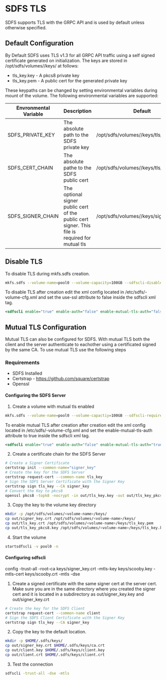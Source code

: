 # SDFS TLS

SDFS supports TLS with the GRPC API and is used by default unless otherwise specified.

## Default Configuration
By Default SDFS uses TLS v1.3 for all GRPC API traffic using a self signed certificate generated on initialization. The keys are stored in /opt/sdfs/volumes/<volume-name>/keys/ at follows:
* tls_key.key - A pkcs8 private key
* tls_key.pem - A public cert for the generated private key

These keypaths can be changed by setting environmental variables during mount of the volume. The following environmental variables are supported:

| Envronmental Variable | Description | Default |
|-----------------------|-------------|---------|
| SDFS_PRIVATE_KEY | The absolute path to the SDFS private key | /opt/sdfs/volumes/<volume-name>/keys/tls_key.key|
| SDFS_CERT_CHAIN | The absolute pathe to the SDFS public cert | /opt/sdfs/volumes/<volume-name>/keys/tls_key.pem|
| SDFS_SIGNER_CHAIN | The optional signer public cert of the public cert signer. This file is required for mutual tls| /opt/sdfs/volumes/<volume-name>/keys/signer_key.crt|


## Disable TLS

To disable TLS during mkfs.sdfs creation.

```bash
mkfs.sdfs --volume-name=pool0 --volume-capacity=100GB --sdfscli-disable-ssl
```
To disable TLS after creation edit the xml config located in /etc/sdfs/<volume-name>-volume-cfg.xml and set the use-ssl attribute to false inside the sdfscli xml tag.

```xml
<sdfscli enable="true" enable-auth="false" enable-mutual-tls-auth="false" listen-address="localhost" password="dc4e4ebbc818fe7aca46d3528d4ae68e87767a2319a2ac8fc43161844ad17593" port="6442" salt="WVvu8u" use-ssl="false"/>
```


## Mutual TLS Configuration

Mutual TLS can also be configured for SDFS. With mutual TLS both the client and the server authenticate to eachother using a certificated signed by the same CA. To use mutual TLS use the following steps

### Requirements
* SDFS Installed
* Certstrap - https://github.com/square/certstrap
* Openssl

#### Configuring the SDFS Server

1. Create a volume with mutual tls enabled
```bash
mkfs.sdfs --volume-name=pool0 --volume-capactiy=100GB --sdfscli-require-mutual-tls
```

To enable mutual TLS after creation after creation edit the xml config located in /etc/sdfs/<volume-name>-volume-cfg.xml and set the enable-mutual-tls-auth attribute to true inside the sdfscli xml tag.
```xml
<sdfscli enable="true" enable-auth="false" enable-mutual-tls-auth="true" listen-address="localhost" password="dc4e4ebbc818fe7aca46d3528d4ae68e87767a2319a2ac8fc43161844ad17593" port="6442" salt="WVvu8u" use-ssl="false"/>
```

2. Create a certificate chain for the SDFS Server
```bash
# Create a Signer Certificate
certstrap init --common-name="signer_key"
# Create the key for the SDFS Server
certstrap request-cert --common-name tls_key
# Sign the SDFS Server Certificate with the Signer Key
certstrap sign tls_key --CA signer_key
# Convert the Key to pkcs8
openssl pkcs8 -topk8 -nocrypt -in out/tls_key.key -out out/tls_key_pkcs8.key
```

3. Copy the key to the volume key directory
```bash
mkdir -p /opt/sdfs/volumes/<volume-name>/keys/
cp out/signer_key.crt /opt/sdfs/volumes/<volume-name>/keys/
cp out/tls_key.crt /opt/sdfs/volumes/<volume-name>/keys/tls_key.pem
cp out/tls_key_pkcs8.key /opt/sdfs/volumes/<volume-name>/keys/tls_key.key
```

4. Start the volume
```bash
startsdfscli -v pool0 -n
```

#### Configuring sdfscli
config -trust-all -root-ca keys/signer_key.crt -mtls-key keys/scooby.key -mtls-cert keys/scooby.crt -mtls -dse

1. Create a signed certificate with the same signer cert at the server cert. Make sure you are in the same directory where you created the signer cert and it is located in a subdirectory as out/signer_key.key and out/signer_key.crt
```bash
# Create the key for the SDFS Client
certstrap request-cert --common-name client
# Sign the SDFS Client Certificate with the Signer Key
certstrap sign tls_key --CA signer_key
```

2. Copy the key to the default location.
```bash
mkdir -p $HOME/.sdfs/keys/
cp out/signer_key.crt $HOME/.sdfs/keys/ca.crt
cp out/client.key $HOME/.sdfs/keys/client.key
cp out/client.crt $HOME/.sdfs/keys/client.crt
```

3. Test the connection
```bash
sdfscli -trust-all -dse -mtls
```